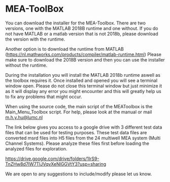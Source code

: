 # MEA-ToolBox

You can download the installer for the MEA-Toolbox.
There are two versions, one with the MATLAB 2018B runtime and one without.
If you do not have MATLAB or a matlab version that is not 2018b, please download the version with the runtime.

Another option is to download the runtime from MATLAB (https://nl.mathworks.com/products/compiler/matlab-runtime.html)
Please make sure to download the 2018B version and then you can use the installer without the runtime. 

During the installation you will install the MATLAB 2018b runtime aswell as the toolbox requires it.
Once installed and opened you will see a terminal window open.
Please do not close this terminal window but just minimize it as it will display any error you might encounter and this will greatly help us to fix any problems that might occur.

When using the source code, the main script of the MEAToolbox is the Main_Menu_Toolbox script.
For help, please look at the manual or mail m.h.y.hu@lumc.nl


The link below gives you access to a google drive with 3 different test data files that can be used for testing purposes.
These test data files are converted msrd files into H5 files from the 24 multiwell MEA system (Multi Channel Systems).
Please analyze these files first before loading the analyzed files for exploration.

https://drive.google.com/drive/folders/1IrS9-TnZHw8d7IW7TlJVqvXeNlGGVtY3?usp=sharing

We are open to any suggestions to include/modify please let us know.

